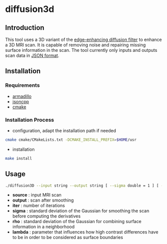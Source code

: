 # diffusion3d

## Introduction

This tool uses a 3D variant of the [edge-enhancing diffusion filter][1] to enhance a 3D MRI scan.
It is capable of removing noise and repairing missing surface information in the scan.
The tool currently only inputs and outputs scan data in [JSON format][2].

## Installation

### Requirements

- [armadillo](http://arma.sourceforge.net)
- [jsoncpp](https://github.com/open-source-parsers/jsoncpp)
- [cmake](https://cmake.org)

### Installation Process

- configuration, adapt the installation path if needed
```sh
cmake cmake/CMakeLists.txt -DCMAKE_INSTALL_PREFIX=$HOME/usr
```
- installation
```sh
make install
```
## Usage

```sh
./diffusion3D --input string --output string [ --sigma double = 1 ] [ --rho double = 1 ] [ --lambda double = 1 ] [ --iter int = 1 ]
```

- **source** : input MRI scan
- **output** : scan after smoothing
- **iter** : number of iterations 
- **sigma** : standard deviation of the Gaussian for smoothing the scan before computing the derivatives 
- **rho** : standard deviation of the Gaussian for combining surface information in a neighborhood
- **lambda** : parameter that influences how high contrast differences have to be in order to be considered as surface boundaries

[1]: http://www.mia.uni-saarland.de/weickert/book.html
[2]: ../dataFormats/scan.md